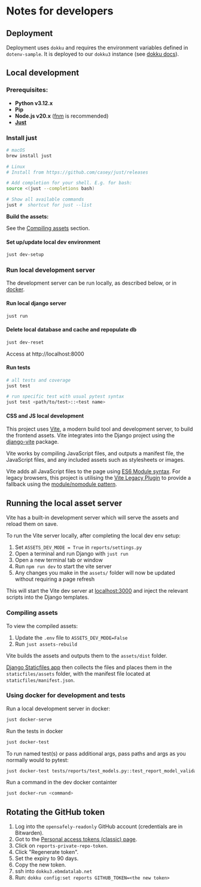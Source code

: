# Notes for developers

## Deployment

Deployment uses `dokku` and requires the environment variables defined in `dotenv-sample`.
It is deployed to our `dokku3` instance (see [dokku docs](https://bennettinstitute-team-manual.pages.dev/tools-systems/dokku/)).

## Local development

### Prerequisites:

- **Python v3.12.x**
- **Pip**
- **Node.js v20.x** ([fnm](https://github.com/Schniz/fnm#installation) is recommended)
- **[Just](#install-just)**

### Install just

```sh
# macOS
brew install just

# Linux
# Install from https://github.com/casey/just/releases

# Add completion for your shell. E.g. for bash:
source <(just --completions bash)

# Show all available commands
just #  shortcut for just --list
```

**Build the assets:**

See the [Compiling assets](#compiling-assets) section.

#### Set up/update local dev environment

```sh
just dev-setup
```

### Run local development server

The development server can be run locally, as described below, or in [docker](#using-docker-for-development-and-tests).

#### Run local django server

```sh
just run
```

#### Delete local database and cache and repopulate db
```sh
just dev-reset
```

Access at http://localhost:8000


#### Run tests

```sh
# all tests and coverage
just test

# run specific test with usual pytest syntax
just test <path/to/test>::<test name>
```

#### CSS and JS local development

This project uses [Vite](https://vitejs.dev/), a modern build tool and development server, to build the frontend assets.
Vite integrates into the Django project using the [django-vite](https://github.com/MrBin99/django-vite) package.

Vite works by compiling JavaScript files, and outputs a manifest file, the JavaScript files, and any included assets such as stylesheets or images.

Vite adds all JavaScript files to the page using [ES6 Module syntax](https://caniuse.com/es6-module).
For legacy browsers, this project is utilising the [Vite Legacy Plugin](https://github.com/vitejs/vite/tree/main/packages/plugin-legacy) to provide a fallback using the [module/nomodule pattern](https://philipwalton.com/articles/deploying-es2015-code-in-production-today/).

## Running the local asset server

Vite has a built-in development server which will serve the assets and reload them on save.

To run the Vite server locally, after completing the local dev env setup:

1. Set `ASSETS_DEV_MODE = True` in `reports/settings.py`
2. Open a terminal and run Django with `just run`
3. Open a new terminal tab or window
4. Run `npm run dev` to start the vite server
5. Any changes you make in the `assets/` folder will now be updated without requiring a page refresh

This will start the Vite dev server at [localhost:3000](http://localhost:3000/) and inject the relevant scripts into the Django templates.

### Compiling assets

To view the compiled assets:

1. Update the `.env` file to `ASSETS_DEV_MODE=False`
2. Run `just assets-rebuild`

Vite builds the assets and outputs them to the `assets/dist` folder.

[Django Staticfiles app](https://docs.djangoproject.com/en/3.2/ref/contrib/staticfiles/) then collects the files and places them in the `staticfiles/assets` folder, with the manifest file located at `staticfiles/manifest.json`.

### Using docker for development and tests

Run a local development server in docker:

```sh
just docker-serve
```

Run the tests in docker
```sh
just docker-test
```

To run named test(s) or pass additional args, pass paths and args as you normally would to pytest:
```sh
just docker-test tests/reports/test_models.py::test_report_model_validation -k some-mark --pdb
```

Run a command in the dev docker containter
```sh
just docker-run <command>
```


## Rotating the GitHub token
1. Log into the `opensafely-readonly` GitHub account (credentials are in Bitwarden).
1. Got to the [Personal access tokens (classic) page](https://github.com/settings/tokens).
1. Click on `reports-private-repo-token`.
1. Click "Regenerate token".
1. Set the expiry to 90 days.
1. Copy the new token.
1. ssh into `dokku3.ebmdatalab.net`
1. Run: `dokku config:set reports GITHUB_TOKEN=<the new token>`
